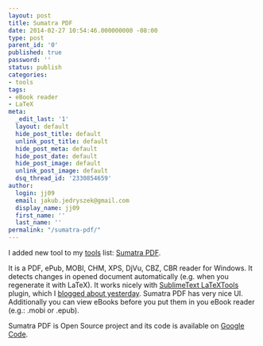 ```yaml
---
layout: post
title: Sumatra PDF
date: 2014-02-27 10:54:46.000000000 -08:00
type: post
parent_id: '0'
published: true
password: ''
status: publish
categories:
- tools
tags:
- eBook reader
- LaTeX
meta:
  _edit_last: '1'
  layout: default
  hide_post_title: default
  unlink_post_title: default
  hide_post_meta: default
  hide_post_date: default
  hide_post_image: default
  unlink_post_image: default
  dsq_thread_id: '2330854659'
author:
  login: jj09
  email: jakub.jedryszek@gmail.com
  display_name: jj09
  first_name: ''
  last_name: ''
permalink: "/sumatra-pdf/"
---
```

<p>I added new tool to my <a href="http://jj09.net/tools">tools</a> list: <a href="http://blog.kowalczyk.info/software/sumatrapdf/free-pdf-reader.html">Sumatra PDF</a>.</p>
<p>It is a PDF, ePub, MOBI, CHM, XPS, DjVu, CBZ, CBR reader for Windows. It detects changes in opened document automatically (e.g. when you regenerate it with LaTeX). It works nicely with <a href="https://github.com/SublimeText/LaTeXTools">SublimeText LaTeXTools</a> plugin, which I <a href="http://jj09.net/latex-with-sublimetext-and-skim/">blogged about yesterday</a>. Sumatra PDF has very nice UI. Additionally you can view eBooks before you put them in you eBook reader (e.g.: .mobi or .epub).</p>
<p>Sumatra PDF is Open Source project and its code is available on <a href="https://code.google.com/p/sumatrapdf/">Google Code</a>.</p>
